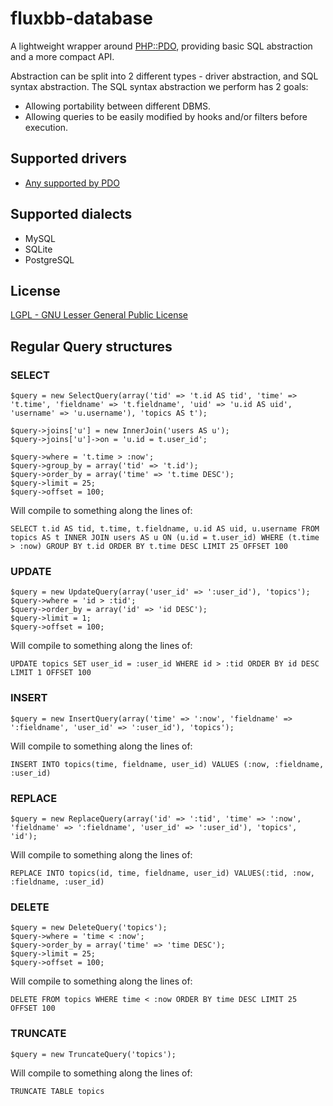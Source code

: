 # fluxbb-database
A lightweight wrapper around [PHP::PDO](http://www.php.net/manual/en/book.pdo.php), providing basic SQL abstraction and a more compact API.

Abstraction can be split into 2 different types - driver abstraction, and SQL syntax abstraction. The SQL syntax abstraction we perform has 2 goals:
 * Allowing portability between different DBMS.
 * Allowing queries to be easily modified by hooks and/or filters before execution.

## Supported drivers
 * [Any supported by PDO](http://www.php.net/manual/en/pdo.drivers.php)

## Supported dialects
 * MySQL
 * SQLite
 * PostgreSQL

## License
[LGPL - GNU Lesser General Public License](http://www.gnu.org/licenses/lgpl.html)

## Regular Query structures

### SELECT

	$query = new SelectQuery(array('tid' => 't.id AS tid', 'time' => 't.time', 'fieldname' => 't.fieldname', 'uid' => 'u.id AS uid', 'username' => 'u.username'), 'topics AS t');
	
	$query->joins['u'] = new InnerJoin('users AS u');
	$query->joins['u']->on = 'u.id = t.user_id';
	
	$query->where = 't.time > :now';
	$query->group_by = array('tid' => 't.id');
	$query->order_by = array('time' => 't.time DESC');
	$query->limit = 25;
	$query->offset = 100;

Will compile to something along the lines of:

	SELECT t.id AS tid, t.time, t.fieldname, u.id AS uid, u.username FROM topics AS t INNER JOIN users AS u ON (u.id = t.user_id) WHERE (t.time > :now) GROUP BY t.id ORDER BY t.time DESC LIMIT 25 OFFSET 100

### UPDATE

	$query = new UpdateQuery(array('user_id' => ':user_id'), 'topics');
	$query->where = 'id > :tid';
	$query->order_by = array('id' => 'id DESC');
	$query->limit = 1;
	$query->offset = 100;

Will compile to something along the lines of:

	UPDATE topics SET user_id = :user_id WHERE id > :tid ORDER BY id DESC LIMIT 1 OFFSET 100

### INSERT

	$query = new InsertQuery(array('time' => ':now', 'fieldname' => ':fieldname', 'user_id' => ':user_id'), 'topics');

Will compile to something along the lines of:

	INSERT INTO topics(time, fieldname, user_id) VALUES (:now, :fieldname, :user_id)

### REPLACE

	$query = new ReplaceQuery(array('id' => ':tid', 'time' => ':now', 'fieldname' => ':fieldname', 'user_id' => ':user_id'), 'topics', 'id');

Will compile to something along the lines of:

	REPLACE INTO topics(id, time, fieldname, user_id) VALUES(:tid, :now, :fieldname, :user_id)

### DELETE

	$query = new DeleteQuery('topics');
	$query->where = 'time < :now';
	$query->order_by = array('time' => 'time DESC');
	$query->limit = 25;
	$query->offset = 100;

Will compile to something along the lines of:

	DELETE FROM topics WHERE time < :now ORDER BY time DESC LIMIT 25 OFFSET 100

### TRUNCATE

	$query = new TruncateQuery('topics');

Will compile to something along the lines of:

	TRUNCATE TABLE topics
